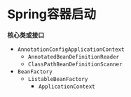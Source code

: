# <a name="top">Spring容器启动</a>



**核心类或接口**

+ `AnnotationConfigApplicationContext`
  + `AnnotatedBeanDefinitionReader`
  + `ClassPathBeanDefinitionScanner`
+ `BeanFactory`
  + `ListableBeanFactory`
    + `ApplicationContext`





